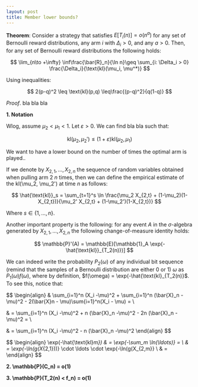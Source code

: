```yaml
---
layout: post
title: Member lower bounds?
---
```


**Theorem**: Consider a strategy that satisfies $E[T_i(n)] = o(n^a)$ for any set of Bernoulli reward distributions, any arm $i$ with $\Delta_i > 0$, and any $a > 0$. Then, for any set of Bernoulli reward distributions the following holds:

$$ \lim_{n\to +\infty} \inf\frac{\bar{R}_n}{\ln n}\geq \sum_{i: \Delta_i > 0} \frac{\Delta_i}{\text{kl}(\mu_i, \mu^*)}  $$

Using inequalities:

$$ 2(p-q)^2 \leq \text{kl}(p,q) \leq\frac{(p-q)^2}{q(1-q)} $$

*Proof*. bla bla bla

**1. Notation**

Wlog, assume $\mu_2 < \mu_1 < 1$. Let $\varepsilon > 0$. We can find bla bla such that:

$$ \text{kl}(\mu_2, \mu_2') \leq (1 + \varepsilon)\text{kl}(\mu_2, \mu_1) $$

We want to have a lower bound on the number of times the optimal arm is played..

If we denote by $X_{2, 1}, \ldots, X_{2, n}$ the sequence of random variables obtained when pulling arm 2 $n$ times, then we can define the empirical estimate of the kl(\mu_2, \mu_2') at time $n$  as follows:

$$ \hat{\text{kl}}_s = \sum_{t=1}^s \ln \frac{\mu_2 X_{2,t} + (1-\mu_2)(1-X_{2,t})}{\mu_2' X_{2,t} + (1-\mu_2')(1-X_{2,t})} $$

Where $s \in \{1, \ldots, n\}$. 

Another important property is the following: for any event $A$ in the $\sigma$-algebra generated by $X_{2,1} , \ldots , X_{2,n}$ the following change-of-measure identity holds:

$$ \mathbb{P}'(A) = \mathbb{E}[\mathbb{1}_A \exp(-\hat{\text{kl}}_{T_2(n)})] $$

We can indeed write the probability $P_2(\omega)$ of any individual bit sequence (remind that the samples of a Bernoulli distribution are either 0 or 1) $\omega$ as $P_1(\omega)f(\omega)$, where by definition, $f(\omega) = \exp(-\hat{\text{kl}_{T_2(n)}$. To see this, notice that:

$$ \begin{align} & \sum_{i=1}^n (X_i -\mu)^2 + \sum_{i=1}^n (\bar{X}_n -\mu)^2 - 2(\bar{X}n - \mu)\sum{i=1}^n(X_i - \mu) = \

& = \sum_{i=1}^n (X_i -\mu)^2 + n (\bar{X}_n -\mu)^2 - 2n (\bar{X}_n -\mu)^2 = \

& = \sum_{i=1}^n (X_i -\mu)^2 - n (\bar{X}_n -\mu)^2 \end{align} $$

$$ \begin{align} \exp(-\hat{\text{kl}_m}) & = \exp{-\sum_m \ln(\ldots)} = \ 
 & = \exp{-\ln(g(X_{2,1}))} \cdot \ldots \cdot \exp(-\ln(g(X_{2,m}} \ 
 & = \end{align} $$

**2. \mathbb{P}(C_n) = o(1)**

**3. \mathbb{P}(T_2(n) < f_n) = o(1)**


